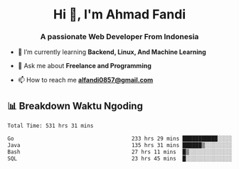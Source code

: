 <h1 align="center">Hi 👋, I'm Ahmad Fandi</h1>
<h3 align="center">A passionate Web Developer From Indonesia</h3>

- 🌱 I’m currently learning **Backend, Linux, And Machine Learning**

- 💬 Ask me about **Freelance and Programming**

- 📫 How to reach me **<alfandi0857@gmail.com>**


## 📊 Breakdown Waktu Ngoding

<!--START_SECTION:waka-->

```txt
Total Time: 531 hrs 31 mins

Go                                     233 hrs 29 mins ███████████░░░░░░░░░░░░░░   43.53 %
Java                                   135 hrs 31 mins ██████▒░░░░░░░░░░░░░░░░░░   25.27 %
Bash                                   27 hrs 11 mins  █▒░░░░░░░░░░░░░░░░░░░░░░░   05.07 %
SQL                                    23 hrs 45 mins  █░░░░░░░░░░░░░░░░░░░░░░░░   04.43 %
```

<!--END_SECTION:waka-->
